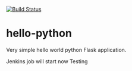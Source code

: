 [![Build Status](http://43.204.144.183:8080/buildStatus/icon?job=PythonFlask)](http://43.204.144.183:8080/job/PythonFlask/)
# hello-python
Very simple hello world python Flask application.

Jenkins job will start now
Testing
